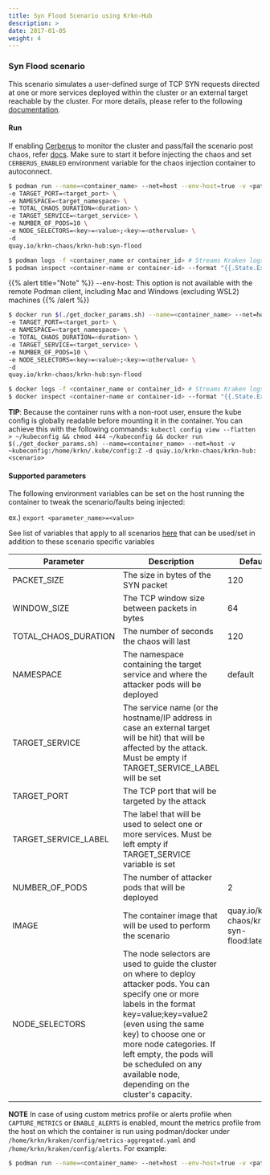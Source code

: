 ```yaml
---
title: Syn Flood Scenario using Krkn-Hub
description: >
date: 2017-01-05
weight: 4
---
```

### Syn Flood scenario
This scenario simulates a user-defined surge of TCP SYN requests directed at one or more services deployed within the cluster or an external target reachable by the cluster.
For more details, please refer to the following [documentation](https://github.com/krkn-chaos/krkn/blob/main/docs/syn_flood_scenarios.md).

#### Run
If enabling [Cerberus](https://github.com/krkn-chaos/krkn#kraken-scenario-passfail-criteria-and-report) to monitor the cluster and pass/fail the scenario post chaos, refer [docs](https://github.com/redhat-chaos/krkn-hub/tree/main/docs/cerberus.md). Make sure to start it before injecting the chaos and set `CERBERUS_ENABLED` environment variable for the chaos injection container to autoconnect.

``` bash
$ podman run --name=<container_name> --net=host --env-host=true -v <path-to-kube-config>:/home/krkn/.kube/config:Z 
-e TARGET_PORT=<target_port> \
-e NAMESPACE=<target_namespace> \
-e TOTAL_CHAOS_DURATION=<duration> \
-e TARGET_SERVICE=<target_service> \
-e NUMBER_OF_PODS=10 \
-e NODE_SELECTORS=<key>=<value>;<key>=<othervalue> \
-d 
quay.io/krkn-chaos/krkn-hub:syn-flood

$ podman logs -f <container_name or container_id> # Streams Kraken logs
$ podman inspect <container-name or container-id> --format "{{.State.ExitCode}}" # Outputs exit code which can considered as pass/fail for the scenario
```
{{% alert title="Note" %}} --env-host: This option is not available with the remote Podman client, including Mac and Windows (excluding WSL2) machines {{% /alert %}}


```bash
$ docker run $(./get_docker_params.sh) --name=<container_name> --net=host -v <path-to-kube-config>:/home/krkn/.kube/config:Z
-e TARGET_PORT=<target_port> \
-e NAMESPACE=<target_namespace> \
-e TOTAL_CHAOS_DURATION=<duration> \
-e TARGET_SERVICE=<target_service> \
-e NUMBER_OF_PODS=10 \
-e NODE_SELECTORS=<key>=<value>;<key>=<othervalue> \ 
-d 
quay.io/krkn-chaos/krkn-hub:syn-flood

$ docker logs -f <container_name or container_id> # Streams Kraken logs
$ docker inspect <container-name or container-id> --format "{{.State.ExitCode}}" # Outputs exit code which can considered as pass/fail for the scenario
```

**TIP**: Because the container runs with a non-root user, ensure the kube config is globally readable before mounting it in the container. You can achieve this with the following commands:
```kubectl config view --flatten > ~/kubeconfig && chmod 444 ~/kubeconfig && docker run $(./get_docker_params.sh) --name=<container_name> --net=host -v ~kubeconfig:/home/krkn/.kube/config:Z -d quay.io/krkn-chaos/krkn-hub:<scenario>```
#### Supported parameters

The following environment variables can be set on the host running the container to tweak the scenario/faults being injected:

ex.) 
`export <parameter_name>=<value>`

See list of variables that apply to all scenarios [here](all_scenarios_env.md) that can be used/set in addition to these scenario specific variables


|Parameter | Description           | Default |
|----------|-------------------------------------------------------------------------------------------------------------------------------------------------------------------------------------------------------------------------------------------------------------------------------------------------------------|---------|
|PACKET_SIZE| The size in bytes of the SYN packet |120|
|WINDOW_SIZE| The TCP window size between packets in bytes     |64|
|TOTAL_CHAOS_DURATION| The number of seconds the chaos will last     |120|
|NAMESPACE| The namespace containing the target service and where the attacker pods will be deployed  |default|
|TARGET_SERVICE| The service name (or the hostname/IP address in case an external target will be hit) that will be affected by the attack. Must be empty if TARGET_SERVICE_LABEL will be set   ||
|TARGET_PORT| The TCP port that will be targeted by the attack   | |
|TARGET_SERVICE_LABEL| The label that will be used to select one or more services. Must be left empty if TARGET_SERVICE variable is set    ||
|NUMBER_OF_PODS| The number of attacker pods that will be deployed       |2|
|IMAGE| The container image that will be used to perform the scenario     |quay.io/krkn-chaos/krkn-syn-flood:latest|
|NODE_SELECTORS| The node selectors are used to guide the cluster on where to deploy attacker pods. You can specify one or more labels in the format key=value;key=value2 (even using the same key) to choose one or more node categories. If left empty, the pods will be scheduled on any available node, depending on the cluster's capacity. ||

**NOTE** In case of using custom metrics profile or alerts profile when `CAPTURE_METRICS` or `ENABLE_ALERTS` is enabled, mount the metrics profile from the host on which the container is run using podman/docker under `/home/krkn/kraken/config/metrics-aggregated.yaml` and `/home/krkn/kraken/config/alerts`. For example:
```bash
$ podman run --name=<container_name> --net=host --env-host=true -v <path-to-custom-metrics-profile>:/home/krkn/kraken/config/metrics-aggregated.yaml -v <path-to-custom-alerts-profile>:/home/krkn/kraken/config/alerts -v <path-to-kube-config>:/home/krkn/.kube/config:Z -d quay.io/krkn-chaos/krkn-hub:syn-flood
```
